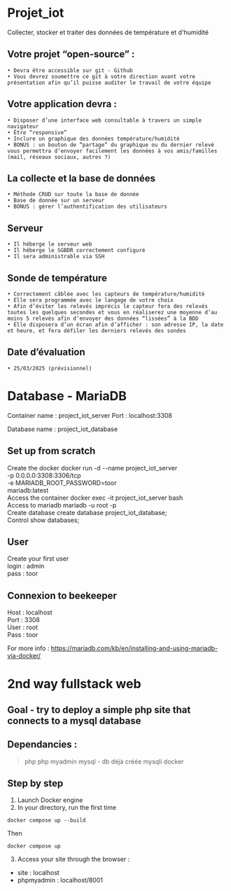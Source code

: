 # Projet_iot
Collecter, stocker et traiter des données de température et d'humidité

## Votre projet “open-source” :
    • Devra être accessible sur git - Github
    • Vous devrez soumettre ce git à votre direction avant votre présentation afin qu’il puisse auditer le travail de votre équipe  

## Votre application devra :
    • Disposer d’une interface web consultable à travers un simple navigateur  
    • Être “responsive”  
    • Inclure un graphique des données température/humidité  
    • BONUS : un bouton de “partage” du graphique ou du dernier relevé vous permettra d’envoyer facilement les données à vos amis/familles (mail, réseaux sociaux, autres ?)  

## La collecte et la base de données
    • Méthode CRUD sur toute la base de donnée    
    • Base de donnée sur un serveur   
    • BONUS : gérer l’authentification des utilisateurs  
## Serveur
    • Il héberge le serveur web  
    • Il héberge le SGBDR correctement configuré  
    • Il sera administrable via SSH  
## Sonde de température
    • Correctement câblée avec les capteurs de température/humidité  
    • Elle sera programmée avec le langage de votre choix  
    • Afin d’éviter les relevés imprécis le capteur fera des relevés toutes les quelques secondes et vous en réaliserez une moyenne d’au moins 5 relevés afin d’envoyer des données “lissées” à la BDD  
    • Elle disposera d’un écran afin d’afficher : son adresse IP, la date et heure, et fera défiler les derniers relevés des sondes  

## Date d’évaluation 
    • 25/03/2025 (prévisionnel)  


# Database - MariaDB

Container name : project_iot_server
Port : localhost:3308

Database name : project_iot_database

## Set up from scratch

Create the docker
    docker run -d --name project_iot_server     
    -p 0.0.0.0:3308:3306/tcp     
    -e MARIADB_ROOT_PASSWORD=toor     
    mariadb:latest  
Access the container
    docker exec -it project_iot_server bash  
Access to mariadb
    mariadb -u root -p  
Create database
    create database project_iot_database;  
Control
    show databases;  

## User
Create your first user  
login : admin  
pass : toor  

## Connexion to beekeeper
Host : localhost  
Port : 3308  
User : root  
Pass : toor


For more info : https://mariadb.com/kb/en/installing-and-using-mariadb-via-docker/

# 2nd way fullstack web

## Goal - try to deploy a simple php site that connects to a mysql database

## Dependancies :
> php
> php myadmin
> mysql - db déjà créée
> mysqli
> docker

## Step by step

1. Launch Docker engine  
2. In your directory, run the first time  
```
docker compose up --build
```   
Then  
```
docker compose up
```   
3. Access your site through the browser :
- site : localhost
- phpmyadmin : localhost/8001